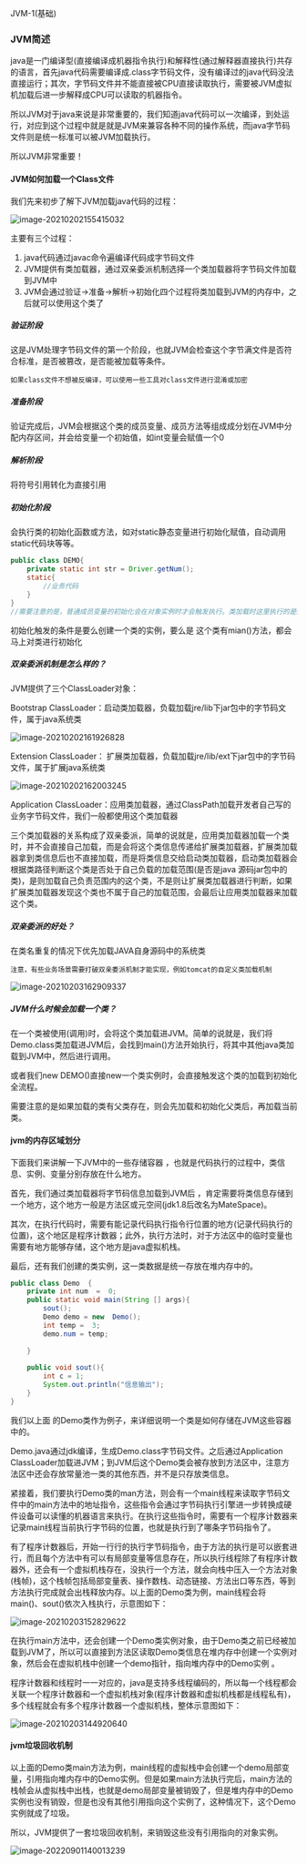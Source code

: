 JVM-1(基础)

### JVM简述

java是一门编译型(直接编译成机器指令执行)和解释性(通过解释器直接执行)共存的语言，首先java代码需要编译成.class字节码文件，没有编译过的java代码没法直接运行；其次，字节码文件并不能直接被CPU直接读取执行，需要被JVM虚拟机加载后进一步解释成CPU可以读取的机器指令。

所以JVM对于java来说是非常重要的，我们知道java代码可以一次编译，到处运行，对应到这个过程中就是就是JVM来兼容各种不同的操作系统，而java字节码文件则是统一标准可以被JVM加载执行。

所以JVM非常重要！ 

#### JVM如何加载一个Class文件

我们先来初步了解下JVM加载java代码的过程：

![image-20210202155415032](https://alex-img-1253982387.cos.ap-nanjing.myqcloud.com/Typora/20210202155427.png)

主要有三个过程：

1. java代码通过javac命令遍编译代码成字节码文件
2. JVM提供有类加载器，通过双亲委派机制选择一个类加载器将字节码文件加载到JVM中
3. JVM会通过验证->准备->解析->初始化四个过程将类加载到JVM的内存中，之后就可以使用这个类了

##### 验证阶段

这是JVM处理字节码文件的第一个阶段，也就JVM会检查这个字节满文件是否符合标准，是否被篡改，是否能被加载等条件。

```
如果class文件不想被反编译，可以使用一些工具对class文件进行混淆或加密
```

##### 准备阶段 

验证完成后，JVM会根据这个类的成员变量、成员方法等组成成分划在JVM中分配内存区间，并会给变量一个初始值，如int变量会赋值一个0

##### 解析阶段 

将符号引用转化为直接引用

##### 初始化阶段 

会执行类的初始化函数或方法，如对static静态变量进行初始化赋值，自动调用static代码块等等。

```java
public class DEMO{
	private static int str = Driver.getNum();
    static{
    	//业务代码
    }
}
//需要注意的是，普通成员变量的初始化会在对象实例时才会触发执行。类加载时这里执行的是static静态类变量、静态类方法、静态代码块。
```

初始化触发的条件是要么创建一个类的实例，要么是 这个类有mian()方法，都会马上对类进行初始化 

##### 双亲委派机制是怎么样的？

JVM提供了三个ClassLoader对象：

Bootstrap ClassLoader：启动类加载器，负载加载jre/lib下jar包中的字节码文件，属于java系统类

![image-20210202161926828](https://alex-img-1253982387.cos.ap-nanjing.myqcloud.com/Typora/20210202161926.png)

Extension ClassLoader： 扩展类加载器，负载加载jre/lib/ext下jar包中的字节码文件，属于扩展java系统类

![image-20210202162003245](https://alex-img-1253982387.cos.ap-nanjing.myqcloud.com/Typora/20210202162003.png)

Application ClassLoader：应用类加载器，通过ClassPath加载开发者自己写的业务字节码文件，我们一般都使用这个类加载器

三个类加载器的关系构成了双亲委派，简单的说就是，应用类加载器加载一个类时，并不会直接自己加载，而是会将这个类信息传递给扩展类加载器，扩展类加载器拿到类信息后也不直接加载，而是将类信息交给启动类加载器，启动类加载器会根据类路径判断这个类是否处于自己负载的加载范围(是否是java   源码jar包中的类)，是则加载自己负责范围内的这个类，不是则让扩展类加载器进行判断，如果扩展类加载器发现这个类也不属于自己的加载范围，会最后让应用类加载器来加载这个类。

##### 双亲委派的好处？

在类名重复的情况下优先加载JAVA自身源码中的系统类

```
注意，有些业务场景需要打破双亲委派机制才能实现，例如tomcat的自定义类加载机制
```

![image-20210203162909337](https://alex-img-1253982387.cos.ap-nanjing.myqcloud.com/Typora/20210203162909.png)

##### JVM什么时候会加载一个类？

在一个类被使用(调用)时，会将这个类加载进JVM。简单的说就是，我们将Demo.class类加载进JVM后，会找到main()方法开始执行，将其中其他java类加载到JVM中，然后进行调用。

或者我们new DEMO()直接new一个类实例时，会直接触发这个类的加载到初始化全流程。

需要注意的是如果加载的类有父类存在，则会先加载和初始化父类后，再加载当前类。

#### jvm的内存区域划分

下面我们来讲解一下JVM中的一些存储容器 ，也就是代码执行的过程中，类信息、实例、变量分别存放在什么地方。

首先，我们通过类加载器将字节码信息加载到JVM后 ，肯定需要将类信息存储到一个地方，这个地方一般是方法区或元空间(jdk1.8后改名为MateSpace)。

其次，在执行代码时，需要有能记录代码执行指令行位置的地方(记录代码执行的位置)，这个地区是程序计数器；此外，执行方法时，对于方法区中的临时变量也需要有地方能够存储，这个地方是java虚拟机栈。

最后，还有我们创建的类实例，这一类数据是统一存放在堆内存中的。

```java
public class Demo  {
    private int num  =  0;
    public static void main(String [] args){
        sout();
        Demo demo = new  Demo();
        int temp =  3;
        demo.num = temp;
        
    }
    
    public void sout(){
        int c = 1;
        System.out.println("信息输出");
    }
}
```

我们以上面 的Demo类作为例子，来详细说明一个类是如何存储在JVM这些容器中的。

Demo.java通过jdk编译，生成Demo.class字节码文件。之后通过Application ClassLoader加载进JVM；到JVM后这个Demo类会被存放到方法区中，注意方法区中还会存放常量池一类的其他东西，并不是只存放类信息。

紧接着，我们要执行Demo类的man方法，则会有一个main线程来读取字节码文件中的main方法中的地址指令，这些指令会通过字节码执行引擎进一步转换成硬件设备可以读懂的机器语言来执行。在执行这些指令时，需要有一个程序计数器来记录main线程当前执行字节码的位置，也就是执行到了哪条字节码指令了。

有了程序计数器后，开始一行行的执行字节码指令，由于方法的执行是可以嵌套进行，而且每个方法中有可以有局部变量等信息存在，所以执行线程除了有程序计数器外，还会有一个虚拟机栈存在，没执行一个方法，就会向栈中压入一个方法对象(栈帧)，这个栈帧包括局部变量表、操作数栈、动态链接、方法出口等东西，等到方法执行完成就会出栈释放内存。以上面的Demo类为例，main线程会将main()、sout()依次入栈执行，示意图如下：

![image-20210203152829622](https://alex-img-1253982387.cos.ap-nanjing.myqcloud.com/Typora/20210203152829.png)

在执行main方法中，还会创建一个Demo类实例对象，由于Demo类之前已经被加载到JVM了，所以可以直接到方法区读取Demo类信息在堆内存中创建一个实例对象，然后会在虚拟机栈中创建一个demo指针，指向堆内存中的Demo实例 。

程序计数器和线程时一一对应的，java是支持多线程编码的，所以每一个线程都会关联一个程序计数器和一个虚拟机栈对象(程序计数器和虚拟机栈都是线程私有)，多个线程就会有多个程序计数器一个虚拟机栈，整体示意图如下：

![image-20210203144920640](https://alex-img-1253982387.cos.ap-nanjing.myqcloud.com/Typora/20210203144940.png)

#### jvm垃圾回收机制

以上面的Demo类main方法为例，main线程的虚拟栈中会创建一个demo局部变量，引用指向堆内存中的Demo实例。但是如果main方法执行完后，main方法的栈帧会从虚拟栈中出栈，也就是demo局部变量被销毁了，但是堆内存中的Demo实例也没有销毁，但是也没有其他引用指向这个实例了，这种情况下，这个Demo实例就成了垃圾。

所以，JVM提供了一套垃圾回收机制，来销毁这些没有引用指向的对象实例。



![image-20220901140013239](https://alex-img-1253982387.cos.ap-nanjing.myqcloud.com/Typora-wm/202209011400919.png)

